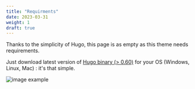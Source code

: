 ```yaml
---
title: "Requirments"
date: 2023-03-31
weight: 1
draft: true
---
```



Thanks to the simplicity of Hugo, this page is as empty as this theme needs requirements.

Just download latest version of [Hugo binary (> 0.60)](https://gohugo.io/getting-started/installing/) for your OS (Windows, Linux, Mac) : it's that simple.

![image example](hugo.jpg "image")